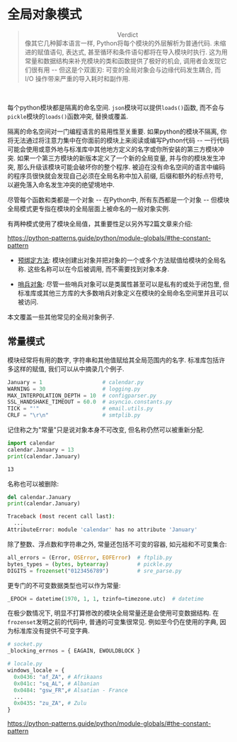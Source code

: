 # 全局对象模式

> <center>Verdict</center>
> 像其它几种脚本语言一样, Python将每个模块的外层解析为普通代码. 未缩进的赋值语句, 表达式, 甚至循环和条件语句都将在导入模块时执行. 这为用常量和数据结构来补充模块的类和函数提供了极好的机会, 调用者会发现它们很有用 -- 但这是个双面刃: 可变的全局对象会与边缘代码发生耦合, 而 I/O 操作带来严重的导入耗时和副作用.
<br>

每个python模块都是隔离的命名空间. `json`模块可以提供`loads()`函数, 而不会与`pickle`模块的`loads()`函数冲突, 替换或覆盖.

隔离的命名空间对一门编程语言的易用性至关重要. 如果python的模块不隔离, 你将无法通过将注意力集中在你面前的模块上来阅读或编写Python代码 -- 一行代码可能会使用或意外地与标准库中其他地方定义的名字或你所安装的第三方模块冲突. 如果一个第三方模块的新版本定义了一个新的全局变量, 并与你的模块发生冲突, 那么升级该模块可能会破坏你的整个程序. 被迫在没有命名空间的语言中编码的程序员很快就会发现自己必须在全局名称中加入前缀, 后缀和额外的标点符号, 以避免落入命名发生冲突的绝望境地中.

尽管每个函数和类都是一个对象 -- 在Python中, 所有东西都是一个对象 -- 但模块全局模式更专指在模块的全局层面上被命名的一般对象实例.

有两种模式使用了模块全局值，其重要性足以另外写2篇文章来介绍:

https://python-patterns.guide/python/module-globals/#the-constant-pattern

* [预绑定方法](https://python-patterns.guide/python/prebound-methods/): 模块创建出对象并把对象的一个或多个方法赋值给模块的全局名称. 这些名称可以在今后被调用, 而不需要找到对象本身.

* [哨兵对象](https://python-patterns.guide/python/sentinel-object/): 尽管一些哨兵对象可以是类属性甚至可以是私有的或处于闭包里, 但标准库或其他三方库的大多数哨兵对象定义在模块的全局命名空间里并且可以被访问.

本文覆盖一些其他常见的全局对象例子.

## 常量模式

模块经常将有用的数字, 字符串和其他值赋给其全局范围内的名字. 标准库包括许多这样的赋值, 我们可以从中摘录几个例子.

```python
January = 1                   # calendar.py
WARNING = 30                  # logging.py
MAX_INTERPOLATION_DEPTH = 10  # configparser.py
SSL_HANDSHAKE_TIMEOUT = 60.0  # asyncio.constants.py
TICK = "'"                    # email.utils.py
CRLF = "\r\n"                 # smtplib.py
```

记住称之为"常量"只是说对象本身不可改变, 但名称仍然可以被重新分配.

```python
import calendar
calendar.January = 13
print(calendar.January)
```
```bash
13
```
名称也可以被删除:
```python
del calendar.January
print(calendar.January)
```
```bash
Traceback (most recent call last):
  ...
AttributeError: module 'calendar' has no attribute 'January'
```
除了整数、浮点数和字符串之外, 常量还包括不可变的容器, 如元祖和不可变集合:
```python
all_errors = (Error, OSError, EOFError)  # ftplib.py
bytes_types = (bytes, bytearray)         # pickle.py
DIGITS = frozenset("0123456789")         # sre_parse.py
```
更专门的不可变数据类型也可以作为常量:
```python
_EPOCH = datetime(1970, 1, 1, tzinfo=timezone.utc)  # datetime
```
在极少数情况下, 明显不打算修改的模块全局常量还是会使用可变数据结构. 在`frozenset`发明之前的代码中, 普通的可变集很常见. 例如至今仍在使用的字典, 因为标准库没有提供不可变字典.
```python
# socket.py
_blocking_errnos = { EAGAIN, EWOULDBLOCK }
```
```python
# locale.py
windows_locale = {
  0x0436: "af_ZA", # Afrikaans
  0x041c: "sq_AL", # Albanian
  0x0484: "gsw_FR",# Alsatian - France
  ...
  0x0435: "zu_ZA", # Zulu
}
```

https://python-patterns.guide/python/module-globals/#the-constant-pattern


